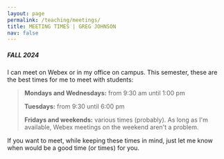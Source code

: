 ```yaml
---
layout: page
permalink: /teaching/meetings/
title: MEETING TIMES | GREG JOHNSON
nav: false
---
```


##### FALL 2024

I can meet on Webex or in my office on campus. This semester, these are the best times for me to meet with students:

>**Mondays and Wednesdays:** from 9:30 am until 1:00 pm
>
>**Tuesdays:** from 9:30 until 6:00 pm
>
>**Fridays and weekends:** various times (probably). As long as I'm available, Webex meetings on the weekend aren't a problem. 

If you want to meet, while keeping these times in mind, just let me know when would be a good time (or times) for you.